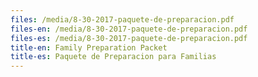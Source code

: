 ```yaml
---
files: /media/8-30-2017-paquete-de-preparacion.pdf
files-en: /media/8-30-2017-paquete-de-preparacion.pdf
files-es: /media/8-30-2017-paquete-de-preparacion.pdf
title-en: Family Preparation Packet
title-es: Paquete de Preparacion para Familias
---
```

